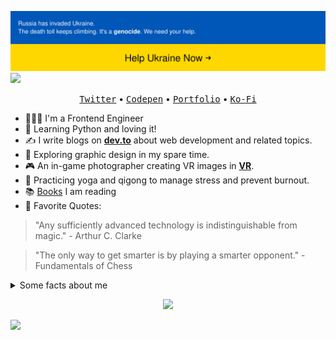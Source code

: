 
[![SWUbanner](https://raw.githubusercontent.com/vshymanskyy/StandWithUkraine/main/banner2-direct.svg)](https://vshymanskyy.github.io/StandWithUkraine)
<img src="https://res.cloudinary.com/highflyer910/image/upload/v1595978137/meeee_qlardj.png" >


<p align="center">
    <a href="https://twitter.com/highflyer910"><kbd>Twitter</kbd></a> •
    <a href="https://codepen.io/HighFlyer/" alt="Codepen"><kbd>Codepen</kbd></a> •
    <a href="https://highflyer910.github.io/" alt="My site"><kbd>Portfolio</kbd></a> •
    <a href="https://ko-fi.com/highflyer910" alt="Buy me a coffee"><kbd>Ko-Fi</kbd></a>
  </p>

- 👩🏻‍💻 I'm a Frontend Engineer
- 🌱 Learning Python and loving it!
- ✍️ I write blogs on **[dev.to](https://dev.to/highflyer910)** about web development and related topics. 
- 🎨 Exploring graphic design in my spare time.
- 🎮 An in-game photographer  creating VR images in **[VR](https://ingame-photography.netlify.app/)**.
- 🧘 Practicing yoga and qigong to manage stress and prevent burnout.
- 📚 [Books](https://highflyer.notion.site/62d3175fce984f4a8e5c5e5ebc00975f?v=1fe86795e6d84aeb8699284329989aa9&pvs=4) I am reading
- 💬 Favorite Quotes:
> "Any sufficiently advanced technology is indistinguishable from magic." - Arthur C. Clarke

> "The only way to get smarter is by playing a smarter opponent." - Fundamentals of Chess

<!--[![spotify-github-profile](https://spotify-github-profile.vercel.app/api/view?uid=22smz5hni4thxjww45b2lmdjq&cover_image=true&theme=novatorem)](https://spotify-github-profile.vercel.app/api/view?uid=22smz5hni4thxjww45b2lmdjq&redirect=true)-->

  <details>
    <summary>Some facts about me</summary>
   <img src="https://github-readme-stats.vercel.app/api?username=highflyer910&show_icons=true&hide=[%22issues%22]&theme=radical" alt="highflyer910" /> 
  </details>


<p align="center">
  <img width="250" src="https://media.giphy.com/media/KFcA9XBoottEw4Jv86/giphy.gif" width="180">
</p>

![](https://komarev.com/ghpvc/?username=highflyer910&color=yellow)


<!--

- 🔭 I’m currently working on ...
- 🌱 I’m currently learning ...
- 👯 I’m looking to collaborate on ...
- 🤔 I’m looking for help with ...
- 💬 Ask me about ...
- 📫 How to reach me: ...
- 😄 Pronouns: ...
- ⚡ Fun fact: ...
-->


